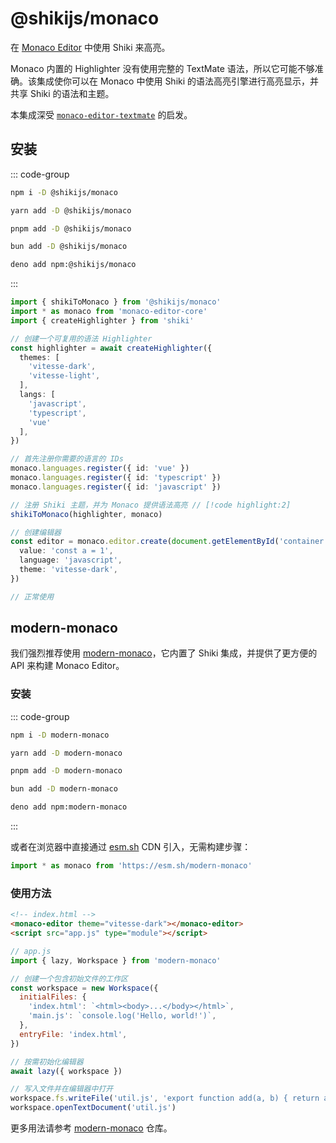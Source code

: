 # @shikijs/monaco

<Badges name="@shikijs/monaco" />

在 [Monaco Editor](https://microsoft.github.io/monaco-editor/) 中使用 Shiki 来高亮。

Monaco 内置的 Highlighter 没有使用完整的 TextMate 语法，所以它可能不够准确。该集成使你可以在 Monaco 中使用 Shiki 的语法高亮引擎进行高亮显示，并共享 Shiki 的语法和主题。

本集成深受 [`monaco-editor-textmate`](https://github.com/zikaari/monaco-editor-textmate) 的启发。

## 安装

::: code-group

```sh [npm]
npm i -D @shikijs/monaco
```

```sh [yarn]
yarn add -D @shikijs/monaco
```

```sh [pnpm]
pnpm add -D @shikijs/monaco
```

```sh [bun]
bun add -D @shikijs/monaco
```

```sh [deno]
deno add npm:@shikijs/monaco
```

:::

```ts
import { shikiToMonaco } from '@shikijs/monaco'
import * as monaco from 'monaco-editor-core'
import { createHighlighter } from 'shiki'

// 创建一个可复用的语法 Highlighter
const highlighter = await createHighlighter({
  themes: [
    'vitesse-dark',
    'vitesse-light',
  ],
  langs: [
    'javascript',
    'typescript',
    'vue'
  ],
})

// 首先注册你需要的语言的 IDs
monaco.languages.register({ id: 'vue' })
monaco.languages.register({ id: 'typescript' })
monaco.languages.register({ id: 'javascript' })

// 注册 Shiki 主题，并为 Monaco 提供语法高亮 // [!code highlight:2]
shikiToMonaco(highlighter, monaco)

// 创建编辑器
const editor = monaco.editor.create(document.getElementById('container'), {
  value: 'const a = 1',
  language: 'javascript',
  theme: 'vitesse-dark',
})

// 正常使用
```

## modern-monaco

<Badges name="modern-monaco" />

我们强烈推荐使用 [modern-monaco](https://github.com/esm-dev/modern-monaco)，它内置了 Shiki 集成，并提供了更方便的 API 来构建 Monaco Editor。

### 安装

::: code-group

```sh [npm]
npm i -D modern-monaco
````

```sh [yarn]
yarn add -D modern-monaco
```

```sh [pnpm]
pnpm add -D modern-monaco
```

```sh [bun]
bun add -D modern-monaco
```

```sh [deno]
deno add npm:modern-monaco
```

\:::

或者在浏览器中直接通过 [esm.sh](https://esm.sh) CDN 引入，无需构建步骤：

```js
import * as monaco from 'https://esm.sh/modern-monaco'
```

### 使用方法

```html
<!-- index.html -->
<monaco-editor theme="vitesse-dark"></monaco-editor>
<script src="app.js" type="module"></script>
```

```js
// app.js
import { lazy, Workspace } from 'modern-monaco'

// 创建一个包含初始文件的工作区
const workspace = new Workspace({
  initialFiles: {
    'index.html': `<html><body>...</body></html>`,
    'main.js': `console.log('Hello, world!')`,
  },
  entryFile: 'index.html',
})

// 按需初始化编辑器
await lazy({ workspace })

// 写入文件并在编辑器中打开
workspace.fs.writeFile('util.js', 'export function add(a, b) { return a + b; }')
workspace.openTextDocument('util.js')
```

更多用法请参考 [modern-monaco](https://github.com/esm-dev/modern-monaco) 仓库。

```
